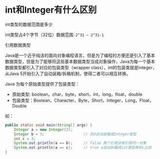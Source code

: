 # int和Integer有什么区别

int类型的数据范围是多少

int类型占4个字节（32位）数据范围`-2^31 ~ 2^31-1`​​

引用数据类型

Java是一个近乎纯洁的面向对象编程语言，但是为了编程的方便还是引入了基本数据类型，但是为了能够将这些基本数据类型当成对象操作，Java为每一个基本数据类型都引入了对应的包装类型（wrapper class），int的包装类就是Integer，从Java 5开始引入了自动装箱/拆箱机制，使得二者可以相互转换。

Java 为每个原始类型提供了包装类型：

* 原始类型: boolean，char，byte，short，int，long，float，double
* 包装类型：Boolean，Character，Byte，Short，Integer，Long，Float，Double

如：

```java
public static void main(String[] args) {
    Integer a = new Integer(3);
    Integer b = 3;                  // 将3自动装箱成Integer类型
    int c = 3;
    System.out.println(a == b);     // false 两个引用没有引用同一对象
    System.out.println(a == c);     // true a自动拆箱成int类型再和c比较
}
```
